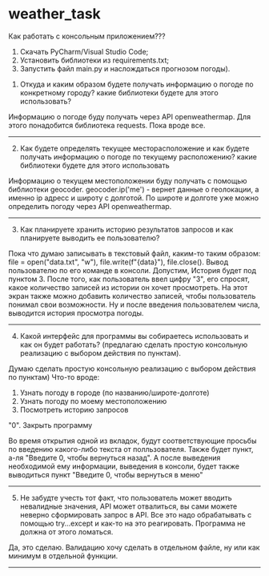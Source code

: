 # weather_task
Как работать с консольным приложением???
1. Скачать PyCharm/Visual Studio Code;
2. Установить библиотеки из requirements.txt;
3. Запустить файл main.py и наслождаться прогнозом погоды).




1) Откуда и каким образом будете получать информацию о погоде по конкретному городу? какие библиотеки будете для этого использовать? 

Информацию о погоде буду получать через API openweathermap. Для этого понадобится библиотека requests. Пока вроде все.
__________________________
2) Как будете определять текущее месторасположение и как будете получать информацию о погоде по текущему расположению? какие библиотеки будете для этого использовать

Информацию о текущем местоположении буду получать с помощью библиотеки geocoder. geocoder.ip('me') - вернет данные о геолокации, а именно ip адресс и широту с долготой. По широте и долготе уже можно определить погоду через  API openweathermap.
__________________________
3) Как планируете хранить историю результатов запросов и как планируете выводить ее пользователю?

Пока что думаю записывать в текстовый файл, каким-то таким образом: file = open("data.txt", "w"), file.write(f"{data}"), file.close().
Вывод пользователю по его команде в консоли. Допустим, История будет под пунктом 3. После того, как пользователь ввел цифру "3", его спросят, какое количество записей из истории он хочет просмотреть. На этот экран также можно добавить количество записей, чтобы пользователь понимал свои возможности. Ну и после введения пользователем числа, выводится история просмотра погоды.
__________________________

4) Какой интерфейс для программы вы собираетесь использовать и как он будет работать? (предлагаю сделать простую консольную реализацию с выбором действия по пунктам). 

Думаю сделать простую консольную реализацию с выбором действия по пунктам)
Что-то вроде:
1. Узнать погоду в городе (по названию/широте-долготе)
2. Узнать погоду по моему местоположению
3. Посмотреть историю запросов

"0". Закрыть программу

Во время открытия одной из вкладок, будут соответствующие просьбы по введению какого-либо текста от полльзователя. Также будет пункт, а-ля "Введите 0, чтобы вернуться назад". А после выведения необходимой ему информации, выведения в консоли, будет также выводиться пункт "Введите 0, чтобы вернуться в меню"
__________________________

5) Не забудте учесть тот факт, что пользователь может вводить невалидные значения, API может отвалиться, вы сами можете неверно сформировать запрос в API. Все это надо обрабатывать с помощью try...except и как-то на это реагировать. Программа не должна от этого ломаться.

Да, это сделаю. Валидацию хочу сделать в отдельном файле, ну или как минимум в отдельной функции.
__________________________
